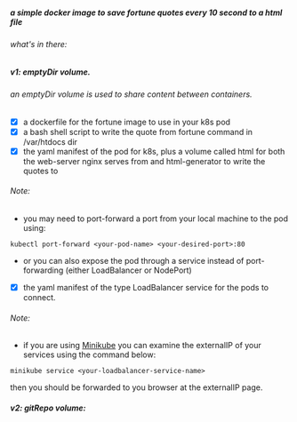 ##### a simple docker image to save fortune quotes every 10 second to a html file

###### what's in there:
##### v1: emptyDir volume.
###### an emptyDir volume is used to share content between containers.
- [x] a dockerfile for the fortune image to use in your k8s pod
- [x] a bash shell script to write the quote from fortune command in /var/htdocs dir
- [x] the yaml manifest of the pod for k8s, plus a volume called html for both the web-server nginx serves from and html-generator to write the quotes to
###### Note:
- you may need to port-forward a port from your local machine to the pod using:
```
kubectl port-forward <your-pod-name> <your-desired-port>:80
``` 
- or you can also expose the pod through a service instead of port-forwarding (either LoadBalancer or NodePort)
- [x] the yaml manifest of the type LoadBalancer service for the pods to connect. 
###### Note:
- if you are using [Minikube](https://minikube.sigs.k8s.io/docs/) you can examine the externalIP of your services using the command below:
```
minikube service <your-loadbalancer-service-name>
```
then you should be forwarded to you browser at the externalIP page.

##### v2: gitRepo volume:

